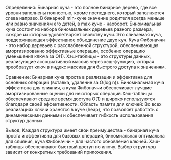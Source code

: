 Определения: 
Бинарная куча - это полное бинарное дерево, где все уровни заполнены полностью, кроме последнего, который заполняется слева направо. В бинарной min-куче значение родителя всегда меньше или равно значениям его детей, в max-куче - наоборот.
Биномиальная куча состоит из набора биномиальных деревьев разного размера, каждое из которых удовлетворяет свойству кучи. Это сливаемая куча, поддерживающая эффективное объединение двух куч.
Куча Фибоначчи - это набор деревьев с расслабленной структурой, обеспечивающая амортизированно эффективные операции, особенно операцию уменьшения ключа за O(1). 
Хэш-таблицы - это структуры данных, реализующие ассоциативный массив через хэш-функцию, которая преобразует ключ в индекс массива для быстрого доступа к значениям. 

Сравнение: Бинарная куча проста в реализации и эффективна для основных операций (вставка, удаление за O(log n)). Биномиальная куча эффективна для слияния, а куча Фибоначчи обеспечивает лучшие амортизированные оценки для некоторых операций.Хэш-таблицы обеспечивают среднее время доступа O(1) и широко используются благодаря своей эффективности. 
Область памяти для ключей: Во всех реализациях ключи хранятся в куче (heap), что позволяет работать с динамическими данными и обеспечивает гибкость использования структур данных.

Вывод: Каждая структура имеет свои преимущества - бинарная куча проста и эффективна для базовых операций, биномиальная оптимальна для слияния, куча Фибоначчи - для частого обновления ключей. Хэш-таблицы обеспечивают быстрый доступ по ключу. Выбор структуры зависит от конкретных требований приложения. 
